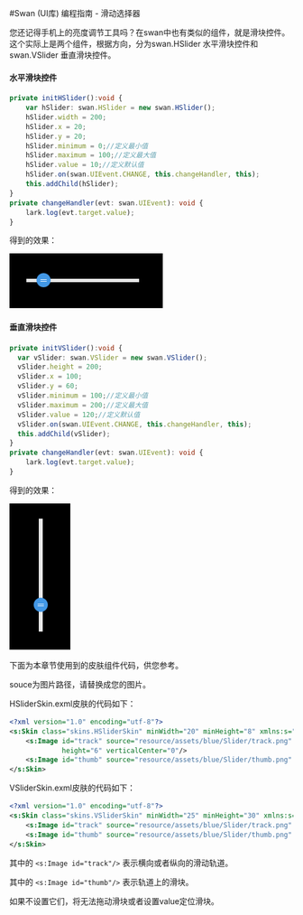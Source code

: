 #Swan (UI库) 编程指南 - 滑动选择器

您还记得手机上的亮度调节工具吗？在swan中也有类似的组件，就是滑块控件。这个实际上是两个组件，根据方向，分为swan.HSlider 水平滑块控件和 swan.VSlider 垂直滑块控件。

#### 水平滑块控件
``` TypeScript
private initHSlider():void {
    var hSlider: swan.HSlider = new swan.HSlider();
    hSlider.width = 200;
    hSlider.x = 20;
    hSlider.y = 20;
    hSlider.minimum = 0;//定义最小值
    hSlider.maximum = 100;//定义最大值
    hSlider.value = 10;//定义默认值
    hSlider.on(swan.UIEvent.CHANGE, this.changeHandler, this);
    this.addChild(hSlider);
}
private changeHandler(evt: swan.UIEvent): void {
    lark.log(evt.target.value);
}
```
得到的效果：

![](./image/7/7_7_1.png)

#### 垂直滑块控件
``` TypeScript
private initVSlider():void {
  var vSlider: swan.VSlider = new swan.VSlider();
  vSlider.height = 200;
  vSlider.x = 100;
  vSlider.y = 60;
  vSlider.minimum = 100;//定义最小值
  vSlider.maximum = 200;//定义最大值
  vSlider.value = 120;//定义默认值
  vSlider.on(swan.UIEvent.CHANGE, this.changeHandler, this);
  this.addChild(vSlider);
}
private changeHandler(evt: swan.UIEvent): void {
    lark.log(evt.target.value);
}
```
得到的效果：

![](./image/7/7_7_2.png)



下面为本章节使用到的皮肤组件代码，供您参考。

souce为图片路径，请替换成您的图片。

HSliderSkin.exml皮肤的代码如下：
``` XML
<?xml version="1.0" encoding="utf-8"?>
<s:Skin class="skins.HSliderSkin" minWidth="20" minHeight="8" xmlns:s="http://ns.egret.com/swan">
    <s:Image id="track" source="resource/assets/blue/Slider/track.png" scale9Grid="1,1,4,4" width="100%"
             height="6" verticalCenter="0"/>
    <s:Image id="thumb" source="resource/assets/blue/Slider/thumb.png" verticalCenter="0"/>
</s:Skin>
```
VSliderSkin.exml皮肤的代码如下：
``` XML
<?xml version="1.0" encoding="utf-8"?>
<s:Skin class="skins.VSliderSkin" minWidth="25" minHeight="30" xmlns:s="http://ns.egret.com/swan">
    <s:Image id="track" source="resource/assets/blue/Slider/track.png" scale9Grid="1,1,4,4" width="7" height="100%" horizontalCenter="0"/>
    <s:Image id="thumb" source="resource/assets/blue/Slider/thumb.png" horizontalCenter="0" />
</s:Skin>
```
其中的 ```<s:Image id="track"/>``` 表示横向或者纵向的滑动轨道。

其中的 ```<s:Image id="thumb"/>``` 表示轨道上的滑块。

如果不设置它们，将无法拖动滑块或者设置value定位滑块。
